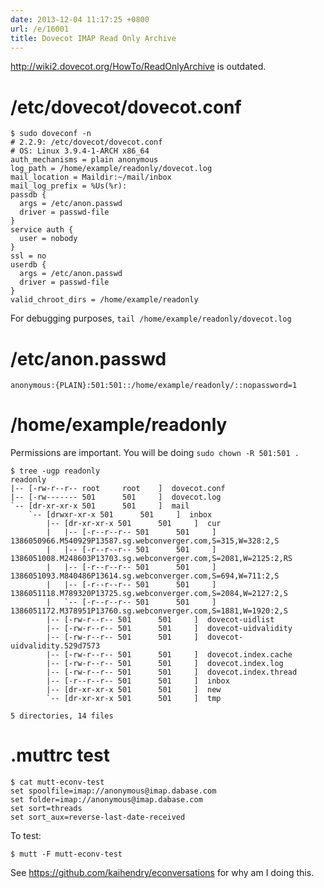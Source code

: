 ```yaml
---
date: 2013-12-04 11:17:25 +0800
url: /e/16001
title: Dovecot IMAP Read Only Archive
---
```



<http://wiki2.dovecot.org/HowTo/ReadOnlyArchive> is outdated.

# /etc/dovecot/dovecot.conf

	$ sudo doveconf -n
	# 2.2.9: /etc/dovecot/dovecot.conf
	# OS: Linux 3.9.4-1-ARCH x86_64
	auth_mechanisms = plain anonymous
	log_path = /home/example/readonly/dovecot.log
	mail_location = Maildir:~/mail/inbox
	mail_log_prefix = %Us(%r):
	passdb {
	  args = /etc/anon.passwd
	  driver = passwd-file
	}
	service auth {
	  user = nobody
	}
	ssl = no
	userdb {
	  args = /etc/anon.passwd
	  driver = passwd-file
	}
	valid_chroot_dirs = /home/example/readonly

For debugging purposes, `tail /home/example/readonly/dovecot.log`

# /etc/anon.passwd

	anonymous:{PLAIN}:501:501::/home/example/readonly/::nopassword=1

# /home/example/readonly

Permissions are important. You will be doing `sudo chown -R 501:501 .`

	$ tree -ugp readonly
	readonly
	|-- [-rw-r--r-- root     root    ]  dovecot.conf
	|-- [-rw------- 501      501     ]  dovecot.log
	`-- [dr-xr-xr-x 501      501     ]  mail
		`-- [drwxr-xr-x 501      501     ]  inbox
			|-- [dr-xr-xr-x 501      501     ]  cur
			|   |-- [-r--r--r-- 501      501     ]  1386050966.M540929P13587.sg.webconverger.com,S=315,W=328:2,S
			|   |-- [-r--r--r-- 501      501     ]  1386051008.M248603P13703.sg.webconverger.com,S=2081,W=2125:2,RS
			|   |-- [-r--r--r-- 501      501     ]  1386051093.M840486P13614.sg.webconverger.com,S=694,W=711:2,S
			|   |-- [-r--r--r-- 501      501     ]  1386051118.M789320P13725.sg.webconverger.com,S=2084,W=2127:2,S
			|   `-- [-r--r--r-- 501      501     ]  1386051172.M378951P13760.sg.webconverger.com,S=1881,W=1920:2,S
			|-- [-rw-r--r-- 501      501     ]  dovecot-uidlist
			|-- [-rw-r--r-- 501      501     ]  dovecot-uidvalidity
			|-- [-rw-r--r-- 501      501     ]  dovecot-uidvalidity.529d7573
			|-- [-rw-r--r-- 501      501     ]  dovecot.index.cache
			|-- [-rw-r--r-- 501      501     ]  dovecot.index.log
			|-- [-rw-r--r-- 501      501     ]  dovecot.index.thread
			|-- [-r--r--r-- 501      501     ]  inbox
			|-- [dr-xr-xr-x 501      501     ]  new
			`-- [dr-xr-xr-x 501      501     ]  tmp

	5 directories, 14 files

# .muttrc test

	$ cat mutt-econv-test
	set spoolfile=imap://anonymous@imap.dabase.com
	set folder=imap://anonymous@imap.dabase.com
	set sort=threads
	set sort_aux=reverse-last-date-received

To test:

	$ mutt -F mutt-econv-test

See <https://github.com/kaihendry/econversations> for why am I doing this.
